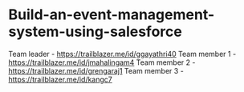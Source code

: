 # Build-an-event-management-system-using-salesforce
Team leader - https://trailblazer.me/id/ggayathri40
Team member 1 - https://trailblazer.me/id/jmahalingam4
Team member 2 - https://trailblazer.me/id/grengaraj1
Team member 3 - https://trailblazer.me/id/kangc7

